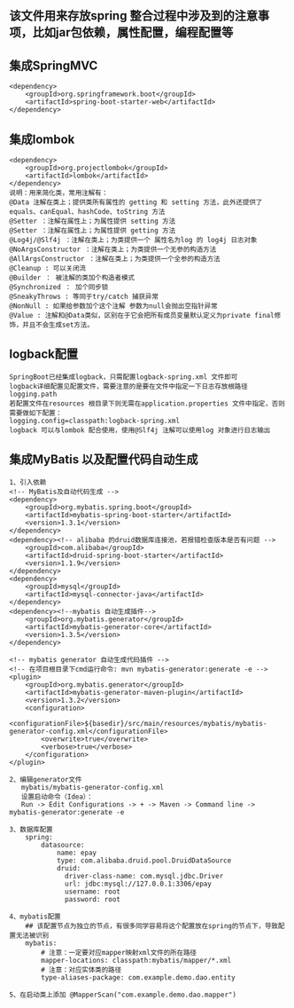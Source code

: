 ## 该文件用来存放spring 整合过程中涉及到的注意事项，比如jar包依赖，属性配置，编程配置等

## 集成SpringMVC
    <dependency>
        <groupId>org.springframework.boot</groupId>
        <artifactId>spring-boot-starter-web</artifactId>
    </dependency>


## 集成lombok
    <dependency>
        <groupId>org.projectlombok</groupId>
        <artifactId>lombok</artifactId>
    </dependency>
    说明：用来简化类，常用注解有：
    @Data 注解在类上；提供类所有属性的 getting 和 setting 方法，此外还提供了equals、canEqual、hashCode、toString 方法
    @Setter ：注解在属性上；为属性提供 setting 方法
    @Setter ：注解在属性上；为属性提供 getting 方法
    @Log4j/@Slf4j ：注解在类上；为类提供一个 属性名为log 的 log4j 日志对象
    @NoArgsConstructor ：注解在类上；为类提供一个无参的构造方法
    @AllArgsConstructor ：注解在类上；为类提供一个全参的构造方法
    @Cleanup : 可以关闭流
    @Builder ： 被注解的类加个构造者模式
    @Synchronized ： 加个同步锁
    @SneakyThrows : 等同于try/catch 捕获异常
    @NonNull : 如果给参数加个这个注解 参数为null会抛出空指针异常
    @Value : 注解和@Data类似，区别在于它会把所有成员变量默认定义为private final修饰，并且不会生成set方法。


## logback配置
    SpringBoot已经集成logback，只需配置logback-spring.xml 文件即可
    logback详细配置见配置文件，需要注意的是要在文件中指定一下日志存放根路径logging.path
    若配置文件在resources 根目录下则无需在application.properties 文件中指定，否则需要做如下配置：
    logging.config=classpath:logback-spring.xml
    logback 可以与lombok 配合使用，使用@Slf4j 注解可以使用log 对象进行日志输出


## 集成MyBatis 以及配置代码自动生成
    1、引入依赖
    <!-- MyBatis及自动代码生成 -->
    <dependency>
        <groupId>org.mybatis.spring.boot</groupId>
        <artifactId>mybatis-spring-boot-starter</artifactId>
        <version>1.3.1</version>
    </dependency>
    <dependency><!-- alibaba 的druid数据库连接池，若报错检查版本是否有问题 -->
        <groupId>com.alibaba</groupId>
        <artifactId>druid-spring-boot-starter</artifactId>
        <version>1.1.9</version>
    </dependency>
    <dependency>
        <groupId>mysql</groupId>
        <artifactId>mysql-connector-java</artifactId>
    </dependency>
    <dependency><!--mybatis 自动生成插件-->
        <groupId>org.mybatis.generator</groupId>
        <artifactId>mybatis-generator-core</artifactId>
        <version>1.3.5</version>
    </dependency>

    <!-- mybatis generator 自动生成代码插件 -->
    <!-- 在项目根目录下cmd运行命令: mvn mybatis-generator:generate -e -->
    <plugin>
        <groupId>org.mybatis.generator</groupId>
        <artifactId>mybatis-generator-maven-plugin</artifactId>
        <version>1.3.2</version>
        <configuration>
            <configurationFile>${basedir}/src/main/resources/mybatis/mybatis-generator-config.xml</configurationFile>
            <overwrite>true</overwrite>
            <verbose>true</verbose>
        </configuration>
    </plugin>

    2、编辑generator文件
       mybatis/mybatis-generator-config.xml
       设置启动命令（Idea）：
       Run -> Edit Configurations -> + -> Maven -> Command line -> mybatis-generator:generate -e

    3、数据库配置
        spring:
            datasource:
                name: epay
                type: com.alibaba.druid.pool.DruidDataSource
                druid:
                  driver-class-name: com.mysql.jdbc.Driver
                  url: jdbc:mysql://127.0.0.1:3306/epay
                  username: root
                  password: root

    4、mybatis配置
        ## 该配置节点为独立的节点，有很多同学容易将这个配置放在spring的节点下，导致配置无法被识别
        mybatis:
            # 注意：一定要对应mapper映射xml文件的所在路径
            mapper-locations: classpath:mybatis/mapper/*.xml
            # 注意：对应实体类的路径
            type-aliases-package: com.example.demo.dao.entity

    5、在启动类上添加 @MapperScan("com.example.demo.dao.mapper")